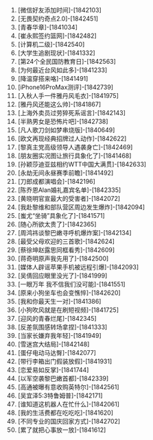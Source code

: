 
1. [微信好友添加时间]-[1842103]
1. [无畏契约奇点2.0]-[1842451]
1. [青春华章]-[1841034]
1. [崔永熙签约篮网]-[1842482]
1. [计算机二级]-[1842540]
1. [大学生追剧现状]-[1841332]
1. [第24个全民国防教育日]-[1842563]
1. [为何最近台风如此多]-[1841233]
1. [降温穿搭来咯]-[1841491]
1. [iPhone16ProMax测评]-[1842739]
1. [入秋人手一件雅丹风毛衣]-[1841975]
1. [雅丹风还能这么帅]-[1841867]
1. [上海外卖员过劳猝死系谣言]-[1842143]
1. [半熟男女是恐怖片吧]-[1842738]
1. [凡人歌刀剑如梦串烧版]-[1840649]
1. [欧文再现经典招牌过人动作]-[1842622]
1. [黎真主党高级领导人遇袭身亡]-[1842469]
1. [朋友圈实况图让旅行具象化了]-[1841468]
1. [孙颖莎迪亚兹相约WTT中国大满贯]-[1842633]
1. [永劫无间永昼赛季前瞻]-[1841492]
1. [刀郎成都演唱会]-[1842196]
1. [陈乔恩Alan婚礼嘉宾名单]-[1842335]
1. [黄晓明官宣最大的受害者]-[1842072]
1. [我赴黎维和部队营区周边发生爆炸]-[1842094]
1. [蚩尤“坐骑”具象化了]-[1841571]
1. [随心所欲太贵了]-[1842365]
1. [周鸿祎谈黎巴嫩寻呼机爆炸案]-[1842134]
1. [最受父母欢迎的三首歌]-[1842624]
1. [蔡徐坤赵露思同框看秀]-[1842609]
1. [蒋奇明原声我先用了]-[1842500]
1. [媒体人辟谣苹果手机被远程引爆]-[1842093]
1. [吴倩回应眼里没光了]-[1841999]
1. [一眼万年 我不信我们没可能]-[1841551]
1. [原来小狗坐车也会变憔悴]-[1842620]
1. [我和你最天生一对]-[1841386]
1. [小狗吹风就是在刷短视频]-[1841725]
1. [迎风的青春烂尾]-[1842345]
1. [反差氛围感转场拿捏]-[1841333]
1. [当家长嫌弃我年轻]-[1841949]
1. [雪迷宫大结局]-[1842148]
1. [蛋仔电动马达臀]-[1842077]
1. [带行李箱出门假装放假]-[1841931]
1. [恋爱易如反掌]-[1841744]
1. [以军空袭黎巴嫩首都]-[1842339]
1. [高通被曝有意收购英特尔]-[1842561]
1. [吴宜泽5:3特鲁姆普]-[1842171]
1. [谁知道这机器人在忙什么]-[1842061]
1. [我的生活费都在吃吃吃]-[1841620]
1. [不同专业的国庆回家方式]-[1842702]
1. [累了就把心事放一放]-[1841612]